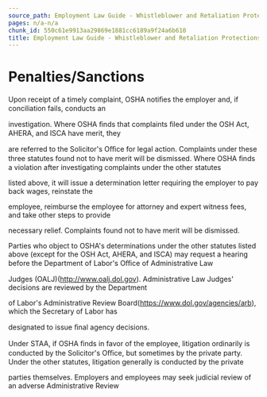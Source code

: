 ```yaml
---
source_path: Employment Law Guide - Whistleblower and Retaliation Protections.md
pages: n/a-n/a
chunk_id: 550c61e9913aa29869e1881cc6189a9f24a6b610
title: Employment Law Guide - Whistleblower and Retaliation Protections
---
```

# Penalties/Sanctions

Upon receipt of a timely complaint, OSHA notiﬁes the employer and, if conciliation fails, conducts an

investigation. Where OSHA ﬁnds that complaints ﬁled under the OSH Act, AHERA, and ISCA have merit, they

are referred to the Solicitor's Oﬃce for legal action. Complaints under these three statutes found not to have merit will be dismissed. Where OSHA ﬁnds a violation after investigating complaints under the other statutes

listed above, it will issue a determination letter requiring the employer to pay back wages, reinstate the

employee, reimburse the employee for attorney and expert witness fees, and take other steps to provide

necessary relief. Complaints found not to have merit will be dismissed.

Parties who object to OSHA's determinations under the other statutes listed above (except for the OSH Act, AHERA, and ISCA) may request a hearing before the Department of Labor's Oﬃce of Administrative Law

Judges (OALJ)(http://www.oalj.dol.gov). Administrative Law Judges' decisions are reviewed by the Department

of Labor's Administrative Review Board(https://www.dol.gov/agencies/arb), which the Secretary of Labor has

designated to issue ﬁnal agency decisions.

Under STAA, if OSHA ﬁnds in favor of the employee, litigation ordinarily is conducted by the Solicitor's Oﬃce, but sometimes by the private party. Under the other statutes, litigation generally is conducted by the private

parties themselves. Employers and employees may seek judicial review of an adverse Administrative Review

